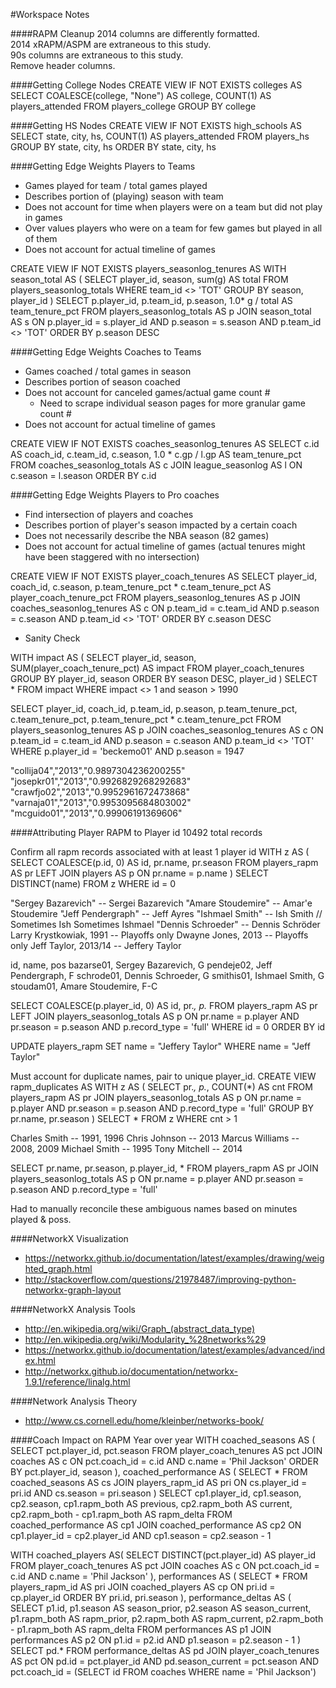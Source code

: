 #Workspace Notes

####RAPM Cleanup
2014 columns are differently formatted.  
2014 xRAPM/ASPM are extraneous to this study.  
90s columns are extraneous to this study.  
Remove header columns.  

####Getting College Nodes
CREATE VIEW IF NOT EXISTS colleges AS
SELECT COALESCE(college, "None") AS college, COUNT(1) AS players_attended FROM players_college
GROUP BY college

####Getting HS Nodes
CREATE VIEW IF NOT EXISTS high_schools AS
SELECT state, city, hs, COUNT(1) AS players_attended FROM players_hs
GROUP BY state, city, hs
ORDER BY state, city, hs

####Getting Edge Weights Players to Teams
- Games played for team / total games played
- Describes portion of (playing) season with team
- Does not account for time when players were on a team but did not play in games
- Over values players who were on a team for few games but played in all of them
- Does not account for actual timeline of games

CREATE VIEW IF NOT EXISTS players_seasonlog_tenures AS
WITH season_total AS
(
SELECT player_id, season, sum(g) AS total
FROM players_seasonlog_totals
WHERE team_id <> 'TOT'
GROUP BY season, player_id
)
SELECT p.player_id, p.team_id, p.season, 1.0* g / total AS team_tenure_pct
FROM players_seasonlog_totals AS p
JOIN season_total AS s
ON p.player_id = s.player_id AND p.season = s.season AND p.team_id <> 'TOT'
ORDER BY p.season DESC

####Getting Edge Weights Coaches to Teams
- Games coached / total games in season
- Describes portion of season coached
- Does not account for canceled games/actual game count #
	- Need to scrape individual season pages for more granular game count #
- Does not account for actual timeline of games

CREATE VIEW IF NOT EXISTS coaches_seasonlog_tenures AS
SELECT c.id AS coach_id, c.team_id, c.season, 1.0 * c.gp / l.gp AS team_tenure_pct
FROM coaches_seasonlog_totals AS c
JOIN league_seasonlog AS l
ON c.season = l.season
ORDER BY c.id

####Getting Edge Weights Players to Pro coaches
- Find intersection of players and coaches
- Describes portion of player's season impacted by a certain coach
- Does not necessarily describe the NBA season (82 games)
- Does not account for actual timeline of games (actual tenures might have been staggered with no intersection)

CREATE VIEW IF NOT EXISTS player_coach_tenures AS
SELECT player_id, coach_id, c.season, p.team_tenure_pct * c.team_tenure_pct AS player_coach_tenure_pct
FROM players_seasonlog_tenures AS p
JOIN coaches_seasonlog_tenures AS c
ON p.team_id = c.team_id AND p.season = c.season AND p.team_id <> 'TOT'
ORDER BY c.season DESC

- Sanity Check

WITH impact AS (
SELECT player_id, season, SUM(player_coach_tenure_pct) AS impact
FROM player_coach_tenures
GROUP BY player_id, season
ORDER BY season DESC, player_id
)
SELECT *
FROM impact
WHERE impact <> 1 and season > 1990

SELECT player_id, coach_id, p.team_id, p.season, p.team_tenure_pct, c.team_tenure_pct, p.team_tenure_pct * c.team_tenure_pct
FROM players_seasonlog_tenures AS p
JOIN coaches_seasonlog_tenures AS c
ON p.team_id = c.team_id AND p.season = c.season AND p.team_id <> 'TOT'
WHERE p.player_id = 'beckemo01' AND p.season = 1947

"collija04","2013","0.9897304236200255"
"josepkr01","2013","0.9926829268292683"
"crawfjo02","2013","0.9952961672473868"
"varnaja01","2013","0.9953095684803002"
"mcguido01","2013","0.99906191369606"

####Attributing Player RAPM to Player id
10492 total records

Confirm all rapm records associated with at least 1 player id
WITH z AS (
SELECT COALESCE(p.id, 0) AS id, pr.name, pr.season
FROM players_rapm AS pr
LEFT JOIN players AS p
ON pr.name = p.name
)
SELECT DISTINCT(name) 
FROM z
WHERE id = 0

"Sergey Bazarevich" -- Sergei Bazarevich
"Amare Stoudemire" -- Amar'e Stoudemire
"Jeff Pendergraph" -- Jeff Ayres
"Ishmael Smith" -- Ish Smith // Sometimes Ish Sometimes Ishmael
"Dennis Schroeder" -- Dennis Schröder
Larry Krystkowiak, 1991 -- Playoffs only
Dwayne Jones, 2013 -- Playoffs only
Jeff Taylor, 2013/14 -- Jeffery Taylor

id, name, pos
bazarse01, Sergey Bazarevich, G
pendeje02, Jeff Pendergraph, F
schrode01, Dennis Schroeder, G
smithis01, Ishmael Smith, G
stoudam01, Amare Stoudemire, F-C

SELECT COALESCE(p.player_id, 0) AS id, pr.*, p.*
FROM players_rapm AS pr
LEFT JOIN players_seasonlog_totals AS p
ON pr.name = p.player AND pr.season = p.season AND p.record_type = 'full'
WHERE id = 0
ORDER BY id

UPDATE players_rapm
SET name = "Jeffery Taylor"
WHERE name = "Jeff Taylor"

Must account for duplicate names, pair to unique player_id.
CREATE VIEW rapm_duplicates AS
WITH z AS (
SELECT pr.*, p.*, COUNT(*) AS cnt
FROM players_rapm AS pr
JOIN players_seasonlog_totals AS p
ON pr.name = p.player AND pr.season = p.season AND p.record_type = 'full'
GROUP BY pr.name, pr.season
)
SELECT *
FROM z
WHERE cnt > 1

Charles Smith -- 1991, 1996
Chris Johnson -- 2013
Marcus Williams -- 2008, 2009
Michael Smith -- 1995
Tony Mitchell -- 2014

SELECT pr.name, pr.season, p.player_id, *
FROM players_rapm AS pr
JOIN players_seasonlog_totals AS p
ON pr.name = p.player AND pr.season = p.season AND p.record_type = 'full'

Had to manually reconcile these ambiguous names based on minutes played & poss.

####NetworkX Visualization
- https://networkx.github.io/documentation/latest/examples/drawing/weighted_graph.html
- http://stackoverflow.com/questions/21978487/improving-python-networkx-graph-layout

####NetworkX Analysis Tools
- http://en.wikipedia.org/wiki/Graph_(abstract_data_type)
- http://en.wikipedia.org/wiki/Modularity_%28networks%29
- https://networkx.github.io/documentation/latest/examples/advanced/index.html
- http://networkx.github.io/documentation/networkx-1.9.1/reference/linalg.html

####Network Analysis Theory
- http://www.cs.cornell.edu/home/kleinber/networks-book/

####Coach Impact on RAPM Year over year
WITH coached_seasons AS
(
SELECT pct.player_id, pct.season
FROM player_coach_tenures AS pct
JOIN coaches AS c
ON pct.coach_id = c.id AND c.name = 'Phil Jackson'
ORDER BY pct.player_id, season
),
coached_performance AS
(
SELECT *
FROM coached_seasons AS cs
JOIN players_rapm_id AS pri
ON cs.player_id = pri.id AND cs.season = pri.season
)
SELECT cp1.player_id, cp1.season, cp2.season, cp1.rapm_both AS previous, cp2.rapm_both AS current, cp2.rapm_both - cp1.rapm_both AS rapm_delta
FROM coached_performance AS cp1
JOIN coached_performance AS cp2
ON cp1.player_id = cp2.player_id AND cp1.season = cp2.season - 1

WITH coached_players AS(
SELECT DISTINCT(pct.player_id) AS player_id
FROM player_coach_tenures AS pct
JOIN coaches AS c
ON pct.coach_id = c.id AND c.name = 'Phil Jackson'
),
performances AS (
SELECT *
FROM players_rapm_id AS pri
JOIN coached_players AS cp
ON pri.id = cp.player_id
ORDER BY pri.id, pri.season
),
performance_deltas AS (
SELECT p1.id, p1.season AS season_prior, p2.season AS season_current, p1.rapm_both AS rapm_prior, p2.rapm_both AS rapm_current, p2.rapm_both - p1.rapm_both AS rapm_delta
FROM performances AS p1
JOIN performances AS p2
ON p1.id = p2.id AND p1.season = p2.season - 1
)
SELECT pd.*
FROM performance_deltas AS pd
JOIN player_coach_tenures AS pct
ON pd.id = pct.player_id AND pd.season_current = pct.season AND pct.coach_id = (SELECT id FROM coaches WHERE name = 'Phil Jackson')